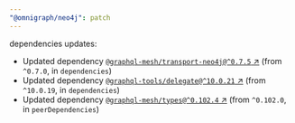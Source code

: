 ```yaml
---
"@omnigraph/neo4j": patch
---
```

dependencies updates:
  - Updated dependency [`@graphql-mesh/transport-neo4j@^0.7.5` ↗︎](https://www.npmjs.com/package/@graphql-mesh/transport-neo4j/v/0.7.5) (from `^0.7.0`, in `dependencies`)
  - Updated dependency [`@graphql-tools/delegate@^10.0.21` ↗︎](https://www.npmjs.com/package/@graphql-tools/delegate/v/10.0.21) (from `^10.0.19`, in `dependencies`)
  - Updated dependency [`@graphql-mesh/types@^0.102.4` ↗︎](https://www.npmjs.com/package/@graphql-mesh/types/v/0.102.4) (from `^0.102.0`, in `peerDependencies`)

